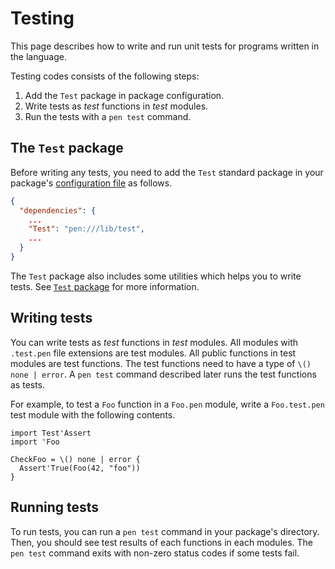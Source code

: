 # Testing

This page describes how to write and run unit tests for programs written in the language.

Testing codes consists of the following steps:

1. Add the `Test` package in package configuration.
1. Write tests as _test_ functions in _test_ modules.
1. Run the tests with a `pen test` command.

## The `Test` package

Before writing any tests, you need to add the `Test` standard package in your package's [configuration file](/references/language/packages.html#package-configuration) as follows.

```json
{
  "dependencies": {
    ...
    "Test": "pen:///lib/test",
    ...
  }
}
```

The `Test` package also includes some utilities which helps you to write tests. See [`Test` package](/references/standard-packages/test.html) for more information.

## Writing tests

You can write tests as _test_ functions in _test_ modules. All modules with `.test.pen` file extensions are test modules. All public functions in test modules are test functions. The test functions need to have a type of `\() none | error`. A `pen test` command described later runs the test functions as tests.

For example, to test a `Foo` function in a `Foo.pen` module, write a `Foo.test.pen` test module with the following contents.

```pen
import Test'Assert
import 'Foo

CheckFoo = \() none | error {
  Assert'True(Foo(42, "foo"))
}
```

## Running tests

To run tests, you can run a `pen test` command in your package's directory. Then, you should see test results of each functions in each modules. The `pen test` command exits with non-zero status codes if some tests fail.
